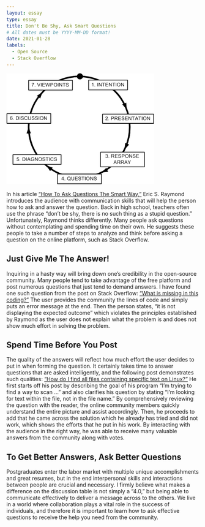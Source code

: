 ```yaml
---
layout: essay
type: essay
title: Don't Be Shy, Ask Smart Questions
# All dates must be YYYY-MM-DD format!
date: 2021-01-28
labels:
  - Open Source
  - Stack Overflow
---
```


<img class="ui medium left floated image" src="../images/communication.gif">

In his article [“How To Ask Questions The Smart Way,”](http://www.catb.org/esr/faqs/smart-questions.html) Eric S. Raymond introduces the audience with communication skills that will help the person how to ask and answer the question. Back in high school, teachers often use the phrase “don’t be shy, there is no such thing as a stupid question.” Unfortunately, Raymond thinks differently. Many people ask questions without contemplating and spending time on their own. He suggests these people to take a number of steps to analyze and think before asking a question on the online platform, such as Stack Overflow.

## Just Give Me The Answer!
Inquiring in a hasty way will bring down one’s credibility in the open-source community. Many people tend to take advantage of the free platform and post numerous questions that just tend to demand answers. I have found one such question from the post on Stack Overflow: [“What is missing in this coding?”](https://stackoverflow.com/questions/65567876/what-is-missing-in-this-coding) The user provides the community the lines of code and simply puts an error message at the end. Then the person states, “it is not displaying the expected outcome” which violates the principles established by Raymond as the user does not explain what the problem is and does not show much effort in solving the problem.

## Spend Time Before You Post
The quality of the answers will reflect how much effort the user decides to put in when forming the question. It certainly takes time to answer questions that are asked intelligently, and the following post demonstrates such qualities: [“How do I find all files containing specific text on Linux?”](https://stackoverflow.com/questions/16956810/how-do-i-find-all-files-containing-specific-text-on-linux) He first starts off his post by describing the goal of his program “I’m trying to find a way to scan …” and also clarifies his question by stating “I’m looking for text within the file, not in the file name.” By comprehensively reviewing the question with the reader, the online community members quickly understand the entire picture and assist accordingly. Then, he proceeds to add that he came across the solution which he already has tried and did not work, which shows the efforts that he put in his work. By interacting with the audience in the right way, he was able to receive many valuable answers from the community along with votes. 

## To Get Better Answers, Ask Better Questions
Postgraduates enter the labor market with multiple unique accomplishments and great resumes, but in the end interpersonal skills and interactions between people are crucial and necessary. I firmly believe what makes a difference on the discussion table is not simply a “4.0,” but being able to communicate effectively to deliver a message across to the others. We live in a world where collaboration plays a vital role in the success of individuals, and therefore it is important to learn how to ask effective questions to receive the help you need from the community.
